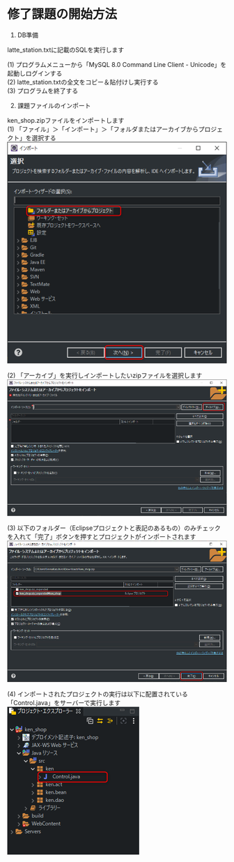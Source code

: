 # 修了課題の開始方法

1. DB準備

  latte_station.txtに記載のSQLを実行します

  (1) プログラムメニューから「MySQL 8.0 Command Line Client - Unicode」を起動しログインする<br>
  (2) latte_station.txtの全文をコピー＆貼付けし実行する<br>
  (3) プログラムを終了する

2. 課題ファイルのインポート

  ken_shop.zipファイルをインポートします<br>
  (1) 「ファイル」＞「インポート」＞「フォルダまたはアーカイブからプロジェクト」を選択する
　　　![](https://github.com/k-jinma/IT-Seminar-ServletPractice/blob/imgs/001.png?raw=true)

  (2) 「アーカイブ」を実行しインポートしたいzipファイルを選択します
  ![](https://github.com/k-jinma/IT-Seminar-ServletPractice/blob/imgs/002.png?raw=true)
  
  (3) 以下のフォルダー（Eclipseプロジェクトと表記のあるもの）のみチェックを入れて「完了」ボタンを押すとプロジェクトがインポートされます
  ![](https://github.com/k-jinma/IT-Seminar-ServletPractice/blob/imgs/003.png?raw=true)
  
  (4) インポートされたプロジェクトの実行は以下に配置されている「Control.java」をサーバーで実行します
  ![](https://github.com/k-jinma/IT-Seminar-ServletPractice/blob/imgs/004.png?raw=true)
  

